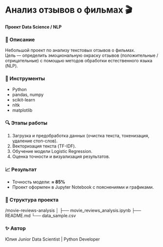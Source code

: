 # Анализ отзывов о фильмах 🎬  
**Проект Data Science / NLP**

### 📄 Описание
Небольшой проект по анализу текстовых отзывов о фильмах.  
Цель — определить эмоциональную окраску отзывов (положительные / отрицательные) с помощью методов обработки естественного языка (NLP).

### 🧰 Инструменты
- Python  
- pandas, numpy  
- scikit-learn  
- nltk  
- matplotlib  

### 🔍 Этапы работы
1. Загрузка и предобработка данных (очистка текста, токенизация, удаление стоп-слов).  
2. Векторизация текста (TF-IDF).  
3. Обучение модели Logistic Regression.  
4. Оценка точности и визуализация результатов.

### 📈 Результат
- Точность модели: **≈ 85%**  
- Проект оформлен в Jupyter Notebook с пояснениями и графиками.

### 📂 Структура проекта
/movie-reviews-analysis
│
├── movie_reviews_analysis.ipynb
├── README.md
└── data_sample.csv

### ✨ Автор
Юлия
Junior Data Scientist | Python Developer  
